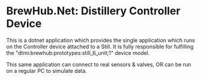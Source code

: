 # BrewHub.Net: Distillery Controller Device

This is a dotnet application which provides the single application which runs on the Controller
device attached to a Still. It is fully responsible for fulfilling the "dtmi:brewhub:prototypes:still_6_unit;1"
device model.

This same application can connect to real sensors & valves, OR can be run on a regular PC to simulate
data.

